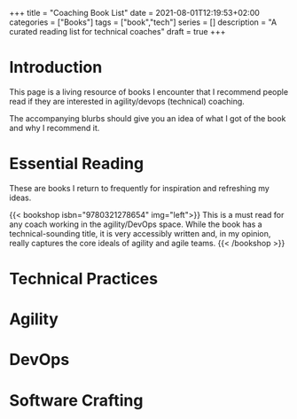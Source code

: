 +++
title = "Coaching Book List"
date = 2021-08-01T12:19:53+02:00
categories = ["Books"]
tags = ["book","tech"]
series = []
description = "A curated reading list for technical coaches"
draft = true
+++

# Introduction

This page is a living resource of books I encounter that I recommend people read if they are interested in agility/devops (technical) coaching.

The accompanying blurbs should give you an idea of what I got of the book and why I recommend it.

# Essential Reading

These are books I return to frequently for inspiration and refreshing my ideas.

{{< bookshop isbn="9780321278654" img="left">}}
This is a must read for any coach working in the agility/DevOps space. While the book has a technical-sounding title, it is very accessibly written and, in my opinion, really captures the core ideals of agility and agile teams.
{{< /bookshop >}}

# Technical Practices

# Agility

# DevOps

# Software Crafting


